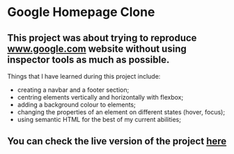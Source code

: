 # Google Homepage Clone

## This project was about trying to reproduce www.google.com website without using inspector tools as much as possible. 

Things that I have learned during this project include: 

- creating a navbar and a footer section;
- centring elements vertically and horizontally with flexbox;
- adding a background colour to elements;
- changing the properties of an element on different states (hover, focus);
- using semantic HTML for the best of my current abilities; 

## You can check the live version of the project [here](https://razvanbugoi.github.io/google-homepage/)
